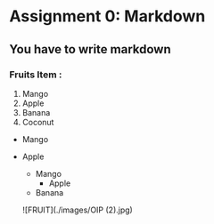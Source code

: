 # Assignment 0: Markdown
## You have to write markdown

### Fruits Item :

1. Mango
2. Apple
3. Banana
4. Coconut

- Mango
- Apple
  - Mango
    - Apple
   - Banana 

   ![FRUIT](./images/OIP (2).jpg)